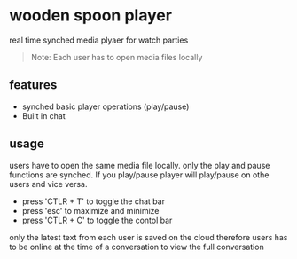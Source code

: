 # wooden spoon player
 real time synched media plyaer for watch parties

> Note: Each user has to open media files locally

## features
 * synched basic player operations (play/pause)
 * Built in chat
 
 ## usage
 users have to open the same media file locally. only the play and pause functions are synched. If you play/pause player will play/pause on othe users and vice versa.
 
  * press 'CTLR + T' to toggle the chat bar
  * press 'esc' to maximize and minimize
  * press 'CTLR + C' to toggle the contol bar
 
 only the latest text from each user is saved on the cloud therefore  users has to be online at the time of a conversation to view the full conversation
